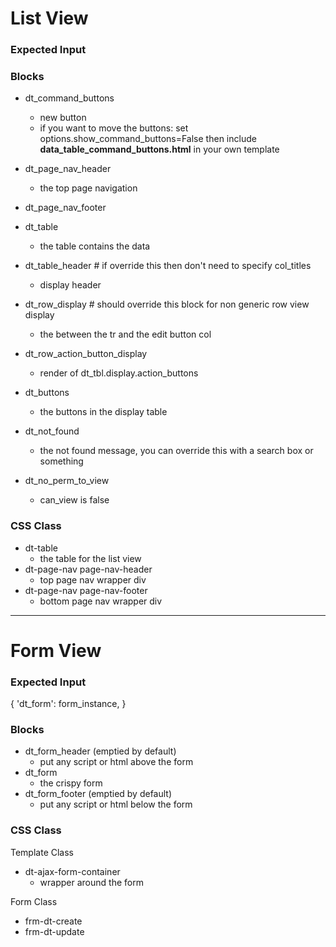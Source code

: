 # List View

### Expected Input



### Blocks
* dt_command_buttons
    * new button
    * if you want to move the buttons: set options.show_command_buttons=False 
        then include **data_table_command_buttons.html** in your own template
* dt_page_nav_header
    * the top page navigation 
* dt_page_nav_footer
* dt_table
    * the table contains the data
* dt_table_header                   # if override this then don't need to specify col_titles
    * display header                 

* dt_row_display                    # should override this block for non generic row view display 
    * the <td> between the tr and the edit button col

* dt_row_action_button_display
    * render of dt_tbl.display.action_buttons 

* dt_buttons
    * the buttons <td> in the display table
* dt_not_found
    * the not found message, you can override this with a search box or something
* dt_no_perm_to_view
    * can_view is false
    
    
### CSS Class
* dt-table
    * the table for the list view
* dt-page-nav page-nav-header
    * top page nav wrapper div
* dt-page-nav page-nav-footer
    * bottom page nav wrapper div

---

# Form View

### Expected Input
{ 
    'dt_form': form_instance,
}

### Blocks
* dt_form_header (emptied by default)
    * put any script or html above the form
* dt_form 
    * the crispy form
* dt_form_footer (emptied by default)
    * put any script or html below the form

### CSS Class
Template Class
* dt-ajax-form-container
    * wrapper around the form

Form Class
* frm-dt-create
* frm-dt-update